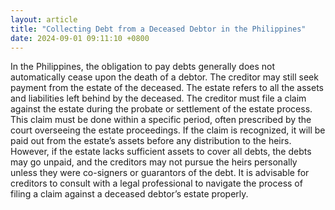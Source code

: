 ```yaml
---
layout: article
title: "Collecting Debt from a Deceased Debtor in the Philippines"
date: 2024-09-01 09:11:10 +0800
---
```


<p>In the Philippines, the obligation to pay debts generally does not automatically cease upon the death of a debtor. The creditor may still seek payment from the estate of the deceased. The estate refers to all the assets and liabilities left behind by the deceased. The creditor must file a claim against the estate during the probate or settlement of the estate process. This claim must be done within a specific period, often prescribed by the court overseeing the estate proceedings. If the claim is recognized, it will be paid out from the estate’s assets before any distribution to the heirs. However, if the estate lacks sufficient assets to cover all debts, the debts may go unpaid, and the creditors may not pursue the heirs personally unless they were co-signers or guarantors of the debt. It is advisable for creditors to consult with a legal professional to navigate the process of filing a claim against a deceased debtor’s estate properly.</p>